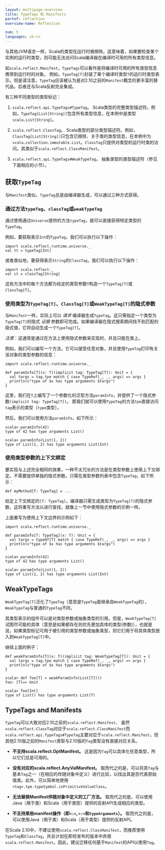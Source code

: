 ```yaml
---
layout: multipage-overview
title: TypeTags 和 Manifests
partof: reflection
overview-name: Reflection

num: 5
languages: zh-cn
---
```


与其他JVM语言一样，Scala的类型在运行时被擦除。这意味着，如果要检查某个实例的运行时类型，则可能无法访问Scala编译器在编译时可用的所有类型信息。

如`scala.reflect.Manifest`，`TypeTags`可以看作是将编译时可用的所有类型信息携带到运行时的对象。
例如，`TypeTag[T]`封装了某个编译时类型`T`的运行时类型表示。但是请注意，`TypeTag`应该被认为是对2.10之前的`Manifest`概念的更丰富的替代品，后者还与Scala反射完全集成。

有三种不同类型的类型标记：

1. `scala.reflect.api.TypeTags#TypeTag`。
Scala类型的完整类型描述符。例如，`TypeTag[List[String]]`包含所有类型信息，在本例中是类型`scala.List[String]`。

2. `scala.reflect.ClassTag`。
Scala类型的部分类型描述符。例如，`ClassTag[List[String]]`只包含已擦除、关于类的类型信息，在本例中为`scala.collection.immutable.List`。`ClassTag`只提供对类型的运行时类的访问。其类似于`scala.reflect.ClassManifest`。

3. `scala.reflect.api.TypeTags#WeakTypeTag`。
抽象类型的类型描述符（参见下面相应的小节）。

## 获取`TypeTag`

与`Manifest`类似，`TypeTag`总是由编译器生成，可以通过三种方式获得。

### 通过方法`typeTag`、`classTag`或`weakTypeTag`

通过使用通过`Universe`提供的方法`typeTag`，就可以直接获得特定类型的`TypeTag`。

例如，要获取表示`Int`的`TypeTag`，我们可以执行以下操作：

    import scala.reflect.runtime.universe._
    val tt = typeTag[Int]

或者类似地，要获得表示`String`的`ClassTag`，我们可以执行以下操作：

    import scala.reflect._
    val ct = classTag[String]

这些方法中的每个方法都为给定的类型参数`T`构造一个`TypeTag[T]`或`ClassTag[T]`。

### 使用类型为`TypeTag[T]`、`ClassTag[T]`或`WeakTypeTag[T]`的隐式参数
    
与`Manifest`一样，实际上可以 _请求_ 编译器生成`TypeTag`。这只需指定一个类型为`TypeTag[T]`的隐式 _证据_ 参数即可完成。如果编译器在隐式搜索期间找不到匹配的隐式值，它将自动生成一个`TypeTag[T]`。

_注意_：这通常是通过在方法上使用隐式参数来实现的，并且只能在类上。

例如，我们可以编写一个方法，它可以接受任意对象，并且使用`TypeTag`打印有关该对象的类型参数的信息：

    import scala.reflect.runtime.universe._

    def paramInfo[T](x: T)(implicit tag: TypeTag[T]): Unit = {
      val targs = tag.tpe match { case TypeRef(_, _, args) => args }
      println(s"type of $x has type arguments $targs")
    }

这里，我们在`T`上编写了一个参数化的泛型方法`paramInfo`，并提供了一个隐式参数`(implicit tag: TypeTag[T])`。
那我们就可以使用`TypeTag`的方法`tpe`直接访问`tag`表示的类型（`type`类型）。

然后，我们可以使用方法`paramInfo`，如下所示：

    scala> paramInfo(42)
    type of 42 has type arguments List()

    scala> paramInfo(List(1, 2))
    type of List(1, 2) has type arguments List(Int)

### 使用类型参数的上下文绑定

要实现与上述完全相同的效果，一种不太冗长的方法是在类型参数上使用上下文绑定。不需要提供单独的隐式参数，只需在类型参数列表中包含`TypeTag`，如下所示：

    def myMethod[T: TypeTag] = ...

给定上下文绑定的`[T: TypeTag]`，编译器只需生成类型为`TypeTag[T]`的隐式参数，这将重写方法以进行查找，就像上一节中使用隐式参数的示例一样。

上面重写为使用上下文边界的示例如下：


    import scala.reflect.runtime.universe._

    def paramInfo[T: TypeTag](x: T): Unit = {
      val targs = typeOf[T] match { case TypeRef(_, _, args) => args }
      println(s"type of $x has type arguments $targs")
    }

    scala> paramInfo(42)
    type of 42 has type arguments List()

    scala> paramInfo(List(1, 2))
    type of List(1, 2) has type arguments List(Int)

## WeakTypeTags

`WeakTypeTag[T]`泛化了`TypeTag`（意思是`TypeTag`是继承自`WeakTypeTag`的），`WeakTypeTag`与普通的`TypeTag`不同，

其类型表示的组件可以是对类型参数或抽象类型的引用。但是，`WeakTypeTag[T]`试图尽可能的具体（意思是如果都存在则优先更加具体的类型(参数)），也就是说，如果类型标记可用于被引用的类型参数或抽象类型，则它们用于将具体类型嵌入到`WeakTypeTag[T]`中。

继续上面的例子：

    def weakParamInfo[T](x: T)(implicit tag: WeakTypeTag[T]): Unit = {
      val targs = tag.tpe match { case TypeRef(_, _, args) => args }
      println(s"type of $x has type arguments $targs")
    }

    scala> def foo[T] = weakParamInfo(List[T]())
    foo: [T]=> Unit

    scala> foo[Int]
    type of List() has type arguments List(T)

## TypeTags and Manifests

`TypeTag`可以大致对应2.10之前的`scala.reflect.Manifest`、 虽然`scala.reflect.ClassTag`对应于`scala.reflect.ClassManifest`而`scala.reflect.api.TypeTags#TypeTag`主要对应于`scala.reflect.Manifest`，但其他2.10版之前的`Manifest`类型与2.10版的`Tag`类型没有直接对应关系。

- **不支持scala.reflect.OptManifest。**
这是因为`Tag`可以具体化任意类型，所以它们总是可用的。

- **没有对应的scala.reflect.AnyValManifest。**
取而代之的是，可以将其`Tag`与基本`Tag`之一（在相应的伴随对象中定义）进行比较，以找出其是否代表原始值类。此外，可以简单地使用`<tag>.tpe.typeSymbol.isPrimitiveValueClass`。

- **无法替换Manifest伴随对象中定义的工厂方法。**
取而代之的是，可以使用Java（用于类）和Scala（用于类型）提供的反射API生成相应的类型。

- **不支持某些manifest操作（即`<:<`, `>:>`和`typeArguments`）。**
取而代之的是，可以使用Java（用于类）和Scala（用于类型）提供的反射API。

在Scala 2.10中，不建议使用`scala.reflect.ClassManifest`，而推荐使用`TypeTag`和`ClassTag`，并且计划在即将发布的版本中弃用`scala.reflect.Manifest`。因此，建议迁移任何基于`Manifest`的API以使用`Tag`。